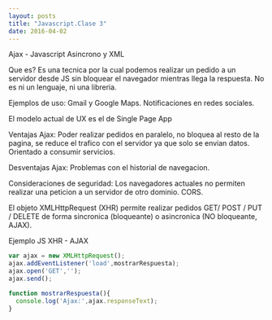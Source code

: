 ```yaml
---
layout: posts
title: "Javascript.Clase 3"
date: 2016-04-02
---
```


Ajax - Javascript Asincrono y XML

Que es? Es una tecnica por la cual podemos realizar un pedido a un servidor desde JS sin bloquear el navegador mientras llega la respuesta. No es ni un lenguaje, ni una libreria.

Ejemplos de uso: Gmail y Google Maps. Notificaciones en redes sociales.

El modelo actual de UX es el de Single Page App

Ventajas Ajax: Poder realizar pedidos en paralelo, no bloquea al resto de la pagina, se reduce el trafico con el servidor ya que solo se envian datos. Orientado a consumir servicios.

Desventajas Ajax: Problemas con el historial de navegacion.

Consideraciones de seguridad: Los navegadores actuales no permiten realizar una peticion a un servidor de otro dominio. CORS.

El objeto XMLHttpRequest (XHR) permite realizar pedidos GET/ POST / PUT / DELETE de forma sincronica (bloqueante) o asincronica (NO bloqueante, AJAX).

Ejemplo JS XHR - AJAX
```javascript
var ajax = new XMLHttpRequest();
ajax.addEventListener('load',mostrarRespuesta);
ajax.open('GET','');
ajax.send();

function mostrarRespuesta(){
  console.log('Ajax:',ajax.responseText);
}
```



